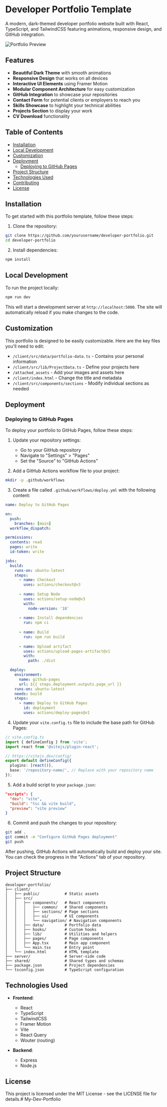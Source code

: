 # Developer Portfolio Template

A modern, dark-themed developer portfolio website built with React, TypeScript, and TailwindCSS featuring animations, responsive design, and GitHub integration.

![Portfolio Preview](preview.png)

## Features

- **Beautiful Dark Theme** with smooth animations
- **Responsive Design** that works on all devices
- **Interactive UI Elements** using Framer Motion
- **Modular Component Architecture** for easy customization
- **GitHub Integration** to showcase your repositories
- **Contact Form** for potential clients or employers to reach you
- **Skills Showcase** to highlight your technical abilities
- **Projects Section** to display your work
- **CV Download** functionality

## Table of Contents

- [Installation](#installation)
- [Local Development](#local-development)
- [Customization](#customization)
- [Deployment](#deployment)
  - [Deploying to GitHub Pages](#deploying-to-github-pages)
- [Project Structure](#project-structure)
- [Technologies Used](#technologies-used)
- [Contributing](#contributing)
- [License](#license)

## Installation

To get started with this portfolio template, follow these steps:

1. Clone the repository:

```bash
git clone https://github.com/yourusername/developer-portfolio.git
cd developer-portfolio
```

2. Install dependencies:

```bash
npm install
```

## Local Development

To run the project locally:

```bash
npm run dev
```

This will start a development server at `http://localhost:5000`. The site will automatically reload if you make changes to the code.

## Customization

This portfolio is designed to be easily customizable. Here are the key files you'll need to edit:

- `/client/src/data/portfolio-data.ts` - Contains your personal information
- `/client/src/lib/ProjectData.ts` - Define your projects here
- `/attached_assets` - Add your images and assets here
- `/client/index.html` - Change the title and metadata
- `/client/src/components/sections` - Modify individual sections as needed

## Deployment

### Deploying to GitHub Pages

To deploy your portfolio to GitHub Pages, follow these steps:

1. Update your repository settings:

   - Go to your GitHub repository
   - Navigate to "Settings" > "Pages"
   - Set the "Source" to "GitHub Actions"

2. Add a GitHub Actions workflow file to your project:

```bash
mkdir -p .github/workflows
```

3. Create a file called `.github/workflows/deploy.yml` with the following content:

```yaml
name: Deploy to GitHub Pages

on:
  push:
    branches: [main]
  workflow_dispatch:

permissions:
  contents: read
  pages: write
  id-token: write

jobs:
  build:
    runs-on: ubuntu-latest
    steps:
      - name: Checkout
        uses: actions/checkout@v3
      
      - name: Setup Node
        uses: actions/setup-node@v3
        with:
          node-version: '18'
          
      - name: Install dependencies
        run: npm ci
        
      - name: Build
        run: npm run build
        
      - name: Upload artifact
        uses: actions/upload-pages-artifact@v1
        with:
          path: ./dist

  deploy:
    environment:
      name: github-pages
      url: ${{ steps.deployment.outputs.page_url }}
    runs-on: ubuntu-latest
    needs: build
    steps:
      - name: Deploy to GitHub Pages
        id: deployment
        uses: actions/deploy-pages@v1
```

4. Update your `vite.config.ts` file to include the base path for GitHub Pages:

```typescript
// vite.config.ts
import { defineConfig } from 'vite';
import react from '@vitejs/plugin-react';

// https://vitejs.dev/config/
export default defineConfig({
  plugins: [react()],
  base: '/repository-name/', // Replace with your repository name
});
```

5. Add a build script to your `package.json`:

```json
"scripts": {
  "dev": "vite",
  "build": "tsc && vite build",
  "preview": "vite preview"
}
```

6. Commit and push the changes to your repository:

```bash
git add .
git commit -m "Configure GitHub Pages deployment"
git push
```

After pushing, GitHub Actions will automatically build and deploy your site. You can check the progress in the "Actions" tab of your repository.

## Project Structure

```
developer-portfolio/
├── client/
│   ├── public/           # Static assets
│   ├── src/
│   │   ├── components/   # React components
│   │   │   ├── common/   # Shared components
│   │   │   ├── sections/ # Page sections
│   │   │   ├── ui/       # UI components
│   │   │   └── navigation/ # Navigation components
│   │   ├── data/         # Portfolio data
│   │   ├── hooks/        # Custom hooks
│   │   ├── lib/          # Utilities and helpers
│   │   ├── pages/        # Page components
│   │   ├── App.tsx       # Main app component
│   │   └── main.tsx      # Entry point
│   └── index.html        # HTML template
├── server/               # Server-side code
├── shared/               # Shared types and schemas
├── package.json          # Project dependencies
└── tsconfig.json         # TypeScript configuration
```

## Technologies Used

- **Frontend**:
  - React
  - TypeScript
  - TailwindCSS
  - Framer Motion
  - Vite
  - React Query
  - Wouter (routing)

- **Backend**:
  - Express
  - Node.js

## License

This project is licensed under the MIT License - see the LICENSE file for details.#   M y - D e v - P o r t f o l i o  
 